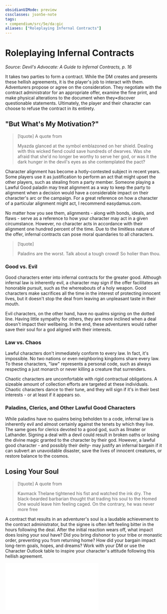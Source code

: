 ```yaml
---
obsidianUIMode: preview
cssclasses: json5e-note
tags:
- compendium/src/5e/da:gic
aliases: ["Roleplaying Infernal Contracts"]
---
```

# Roleplaying Infernal Contracts
*Source: Devil's Advocate: A Guide to Infernal Contracts, p. 16* 

It takes two parties to form a contract. While the DM creates and presents these hellish agreements, it is the player's job to interact with them. Adventurers propose or agree on the consideration. They negotiate with the contract administrator for an appropriate offer, examine the fine print, and make physical alterations to the document when they•discover questionable statements. Ultimately, the player and their character can choose to refuse the contract in its entirety.

## "But What's My Motivation?"

> [!quote] A quote from   
> 
> Myazda glanced at the symbol emblazoned on her shield. Dealing with this wicked fiend could save hundreds of dwarves. Was she afraid that she'd no longer be worthy to serve her god, or was it the dark hunger in the devil's eyes as she contemplated the pact?

Character alignment has become a hotly-contested subject in recent years. Some players use it as justification to perform an act that might upset the other players, such as stealing from a party member. Someone playing a Lawful Good paladin may treat alignment as a way to keep the party to alignment when a decision would have a considerable impact on their character's arc or the campaign. For a great reference on how a character of a particular alignment might act, I recommend easydamus.com.

No matter how you see them, alignments - along with bonds, ideals, and flaws - serve as a reference to how your character may act in a given circumstance. However, no character acts in accordance with their alignment one hundred percent of the time. Due to the limitless nature of the offer, infernal contracts can pose moral quandaries to all characters.

> [!quote]  
> 
> Paladins are the worst. Talk about a tough crowd! So holier than thou.

### Good vs. Evil

Good characters enter into infernal contracts for the greater good. Although infernal law is inherently evil, a character may sign if the offer facilitates an honorable pursuit, such as the whereabouts of a holy weapon. Good characters make sacrifices all the time in the interest of protecting innocent lives, but it doesn't stop the deal from leaving an unpleasant taste in their mouth.

Evil characters, on the other hand, have no qualms signing on the dotted line. Having little sympathy for others, they are more inclined when a deal doesn't impact their wellbeing. In the end, these adventurers would rather save their soul for a god aligned with their interests.

### Law vs. Chaos

Lawful characters don't immediately conform to every law. In fact, it's impossible. No two nations or even neighboring kingdoms share every law. To these characters, "law" represents a personal code, such as always respecting a just monarch or never killing a creature that surrenders.

Chaotic characters are uncomfortable with rigid contractual obligations. A sizeable amount of collection efforts are targeted at these individuals. Chaotic characters dance to their tune, and they will sign if it's in their best interests - or at least if it appears so.

### Paladins, Clerics, and Other Lawful Good Characters

While paladins have no qualms being beholden to a code, infernal law is inherently evil and almost certainly against the tenets by which they live. The same goes for clerics devoted to a good god, such as Ilmater or Lathander. Signing a deal with a devil could result in broken oaths or losing the divine magic granted to the character by their god. However, a lawful good character - and possibly their deity- may justify an infernal bargain if it can subvert an unavoidable disaster, save the lives of innocent creatures, or restore balance to the cosmos.

## Losing Your Soul

> [!quote] A quote from   
> 
> Kavmack Thelane tightened his fist and watched the ink dry. The black-bearded barbarian thought that trading his soul to the Homed One would leave him feeling caged. On the contrary, he was never more free

A contract that results in an adventurer's soul is a laudable achievement to the contract administrator, but the signee is often left feeling bitter in the hours following the deal. After the initial reaction wears off, what impact does losing your soul have? Did you bring dishonor to your tribe or monastic order, preventing you from returning home? How did your bargain impact long-term goals, hopes, and dreams? Work with your DM or use the Character Outlook table to inspire your character's attitude following this hellish agreement.

![Character Outlook](compendium/tables/character-outlook-da-gic.md)